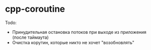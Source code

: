 # cpp-coroutine

Todo:
* Принудительная остановка потоков при выходе из приложения (после таймаута)
* Очистка корутин, которые никто не хочет "возобновлять"
